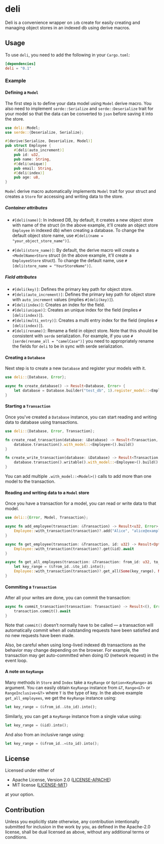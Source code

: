 # deli

Deli is a convenience wrapper on `idb` create for easily creating and managing object stores in an indexed db using
derive macros.

## Usage

To use `deli`, you need to add the following in your `Cargo.toml`:

```toml
[dependencies]
deli = "0.1"
```

### Example

#### Defining a `Model`

The first step is to define your data model using `Model` derive macro. You also need to implement
`serde::Serialize` and `serde::Deserialize` trait for your model so that the data can be converted to `json` before
saving it into the store.

```rust
use deli::Model;
use serde::{Deserialize, Serialize};

#[derive(Serialize, Deserialize, Model)]
pub struct Employee {
    #[deli(auto_increment)]
    pub id: u32,
    pub name: String,
    #[deli(unique)]
    pub email: String,
    #[deli(index)]
    pub age: u8,
}
```

`Model` derive macro automatically implements `Model` trait for your struct and creates a `Store` for accessing and
writing data to the store.

##### Container attributes

- `#[deli(name)]`: In indexed DB, by default, it creates a new object store with name of the struct (in the above example, it'll create
  an object store `Employee` in indexed db) when creating a database. To change the default object store name, use
  `#[deli(name = "your_object_store_name")]`.

- `#[deli(store_name)]`: By default, the derive macro will create a `<ModelName>Store` struct (in the above example, it'll create a
  `EmployeeStore` struct). To change the default name, use `#[deli(store_name = "YourStoreName")]`.

##### Field attributes

- `#[deli(key)]`: Defines the primary key path for object store.
- `#[deli(auto_increment)]`: Defines the primary key path for object store with `auto_increment` values (implies
  `#[deli(key)]`).
- `#[deli(index)]`: Creates an index for the field.
- `#[deli(unique)]`: Creates an unique index for the field (implies `#[deli(index)]`).
- `#[deli(multi_entry)]`: Creates a multi entry index for the field (implies `#[deli(index)]`).
- `#[deli(rename)]`: Rename a field in object store. Note that this should be consistent with `serde` serialization.
  For example, if you use `#[serde(rename_all = "camelCase")]` you need to appropriately rename the fields for
  `deli` to be in sync with serde serialization.

#### Creating a `Database`

Next step is to create a new `Database` and register your models with it.

```rust
use deli::{Database, Error};

async fn create_database() -> Result<Database, Error> {
    let database = Database.builder("test_db", 1).register_model::<Employee>().await?;
}
```

#### Starting a `Transaction`

Once you've created a `Database` instance, you can start reading and writing data to database using transactions.

```rust
use deli::{Database, Error, Transaction};

fn create_read_transaction(database: &Database) -> Result<Transaction, Error> {
    database.transaction().with_model::<Employee>().build()
}

fn create_write_transaction(database: &Database) -> Result<Transaction, Error> {
    database.transaction().writable().with_model::<Employee>().build()
}
```

You can add multiple `.with_model::<Model>()` calls to add more than one model to the transaction.

#### Reading and writing data to a `Model` store

Once you have a transaction for a model, you can read or write data to that model.

```rust
use deli::{Error, Model, Transaction};

async fn add_employee(transaction: &Transaction) -> Result<u32, Error> {
    Employee::with_transaction(transaction)?.add("Alice", "alice@example.com", &25).await
}

async fn get_employee(transaction: &Transaction, id: u32) -> Result<Option<Employee>, Error> {
    Employee::with_transaction(transaction)?.get(&id).await
}

async fn get_all_employees(transaction: &Transaction: from_id: u32, to_id: u32) -> Result<Vec<Employee>, Error> {
    let key_range = (&from_id..&to_id).into();
    Employee::with_transaction(transaction)?.get_all(Some(key_range), None).await
}
```

#### Commiting a `Transaction`

After all your writes are done, you can commit the transaction:

```rust
async fn commit_transaction(transaction: Transaction) -> Result<(), Error> {
    transaction.commit().await
}
```

Note that `commit()` doesn’t normally have to be called — a transaction will automatically commit when all
outstanding requests have been satisfied and no new requests have been made.

Also, be careful when using long-lived indexed db transactions as the behavior may change depending on the browser.
For example, the transaction may get auto-committed when doing IO (network request) in the event loop.

#### A note on `KeyRange`

Many methods in `Store` and `Index` take a `KeyRange` or `Option<KeyRange>` as argument. You can easily obtain
`KeyRange` instance from `&T`, `Range<&T>` or `RangeInclusive<&T>` where `T` is the type of key. In the above
example `get_all_employees`, we get the `KeyRange` instance using:

```rust
let key_range = (&from_id..&to_id).into();
```

Similarly, you can get a `KeyRange` instance from a single value using:

```rust
let key_range = (&id).into();
```

And also from an inclusive range using:

```rust
let key_range = (&from_id..=&to_id).into();
```

## License

Licensed under either of

- Apache License, Version 2.0 ([LICENSE-APACHE](LICENSE-APACHE))
- MIT license ([LICENSE-MIT](LICENSE-MIT))

at your option.

## Contribution

Unless you explicitly state otherwise, any contribution intentionally submitted for inclusion in the work by you, as
defined in the Apache-2.0 license, shall be dual licensed as above, without any additional terms or conditions.
